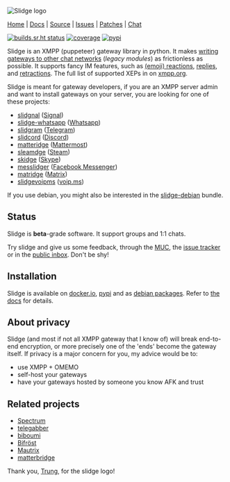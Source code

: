 ![Slidge logo](https://git.sr.ht/~nicoco/slidge/blob/master/dev/assets/slidge-color-small.png)

[Home](https://sr.ht/~nicoco/slidge) |
[Docs](https://slidge.im/core) |
[Source](https://sr.ht/~nicoco/slidge/sources) |
[Issues](https://sr.ht/~nicoco/slidge/trackers) |
[Patches](https://lists.sr.ht/~nicoco/public-inbox) |
[Chat](xmpp:slidge@conference.nicoco.fr?join)

[![builds.sr.ht status](https://builds.sr.ht/~nicoco/slidge/commits/master/ci.yml.svg)](https://builds.sr.ht/~nicoco/slidge/commits/master/ci.yml?)
[![coverage](https://slidge.im/coverage.svg)](https://slidge.im/coverage)
[![pypi](https://badge.fury.io/py/slidge.svg)](https://pypi.org/project/slidge/)

Slidge is an XMPP (puppeteer) gateway library in python.
It makes
[writing gateways to other chat networks](https://slidge.im/core/dev/tutorial.html)
(*legacy modules*) as frictionless as possible.
It supports fancy IM features, such as
[(emoji) reactions](https://xmpp.org/extensions/xep-0444.html),
[replies](https://xmpp.org/extensions/xep-0461.html), and
[retractions](https://xmpp.org/extensions/xep-0424.html).
The full list of supported XEPs in on [xmpp.org](https://xmpp.org/software/slidge/).

Slidge is meant for gateway developers, if you are an XMPP server admin and
want to install gateways on your server, you are looking for one of these projects:

- [slidgnal](https://git.sr.ht/~nicoco/slidgnal) ([Signal](https://signal.org))
- [slidge-whatsapp](https://git.sr.ht/~nicoco/slidge-whatsapp) ([Whatsapp](https://whatsapp.com))
- [slidgram](https://git.sr.ht/~nicoco/slidgram) ([Telegram](https://telegram.org))
- [slidcord](https://git.sr.ht/~nicoco/slidcord) ([Discord](https://discord.com))
- [matteridge](https://git.sr.ht/~nicoco/matteridge) ([Mattermost](https://mattermost.com))
- [sleamdge](https://git.sr.ht/~nicoco/sleamdge) ([Steam](https://steamcommunity.com/))
- [skidge](https://git.sr.ht/~nicoco/skidge) ([Skype](https://skype.com/))
- [messlidger](https://git.sr.ht/~nicoco/messlidger) ([Facebook Messenger](https://messenger.com/))
- [matridge](https://git.sr.ht/~nicoco/matridge) ([Matrix](https://matrix.org/))
- [slidgevoipms](https://codeberg.org/boxedtoast/slidgevoipms) ([voip.ms](https://voip.ms/))

If you use debian, you might also be interested in the
[slidge-debian](https://git.sr.ht/~nicoco/slidge-debian)
bundle.

Status
------

Slidge is **beta**-grade software. It support groups and 1:1 chats.

Try slidge and give us some
feedback, through the [MUC](xmpp:slidge@conference.nicoco.fr?join), the
[issue tracker](https://todo.sr.ht/~nicoco/slidge) or in the
[public inbox](https://lists.sr.ht/~nicoco/public-inbox).
Don't be shy!

Installation
------------

Slidge is available on
[docker.io](https://hub.docker.com/u/nicocool84),
[pypi](https://pypi.org/project/slidge/) and as
[debian packages](https://slidge.im/core/admin/install.html#debian).
Refer to [the docs](https://slidge.im/core/admin/install.html) for details.

About privacy
-------------

Slidge (and most if not all XMPP gateway that I know of) will break
end-to-end encryption, or more precisely one of the 'ends' become the
gateway itself. If privacy is a major concern for you, my advice would
be to:

-   use XMPP + OMEMO
-   self-host your gateways
-   have your gateways hosted by someone you know AFK and trust

Related projects
----------------

-   [Spectrum](https://www.spectrum.im/)
-   [telegabber](https://dev.narayana.im/narayana/telegabber)
-   [biboumi](https://biboumi.louiz.org/)
-   [Bifröst](https://github.com/matrix-org/matrix-bifrost)
-   [Mautrix](https://github.com/mautrix)
-   [matterbridge](https://github.com/42wim/matterbridge)

Thank you, [Trung](https://trung.fun/), for the slidge logo!
